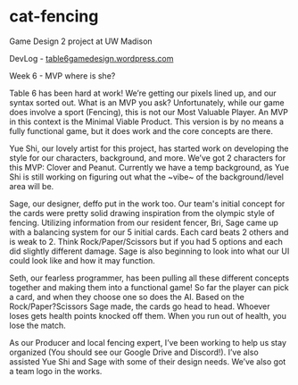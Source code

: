 # cat-fencing
Game Design 2 project at UW Madison

DevLog - [table6gamedesign.wordpress.com](url)

Week 6 - MVP where is she?

Table 6 has been hard at work! We’re getting our pixels lined up, and our syntax sorted out. What is an MVP you ask? Unfortunately, while our game does involve a sport (Fencing), this is not our Most Valuable Player. An MVP in this context is the Minimal Viable Product. This version is by no means a fully functional game, but it does work and the core concepts are there. 

Yue Shi, our lovely artist for this project, has started work on developing the style for our characters, background, and more. We’ve got 2 characters for this MVP: Clover and Peanut. Currently we have a temp background, as Yue Shi is still working on figuring out what the ~vibe~ of the background/level area will be.

Sage, our designer, deffo put in the work too. Our team's initial concept for the cards were pretty solid drawing inspiration from the olympic style of fencing. Utilizing information from our resident fencer, Bri, Sage came up with a balancing system for our 5 initial cards. Each card beats 2 others and is weak to 2. Think Rock/Paper/Scissors but if you had 5 options and each did slightly different damage. Sage is also beginning to look into what our UI could look like and how it may function.

Seth, our fearless programmer, has been pulling all these different concepts together and making them into a functional game! So far the player can pick a card, and when they choose one so does the AI. Based on the Rock/Paper?Scissors Sage made, the cards go head to head. Whoever loses gets health points knocked off them. When you run out of health, you lose the match.

As our Producer and local fencing expert, I’ve been working to help us stay organized (You should see our Google Drive and Discord!). I’ve also assisted Yue Shi and Sage with some of their design needs. We’ve also got a team logo in the works. 
